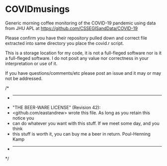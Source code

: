 # COVIDmusings
Generic morning coffee monitoring of the COVID-19 pandemic using data from JHU APL at https://github.com/CSSEGISandData/COVID-19

Please confirm you have their repository pulled down and correct file extracted into same directory you place the covid.r script.

This is a storage location for my code, it is not a full-fleged software nor is it a full-fleged software.  I do not posit any value nor correctness in your interpretation or use of it.

If you have questions/comments/etc please post an issue and it may or may not be addressed.


/*
 * ----------------------------------------------------------------------------
 * "THE BEER-WARE LICENSE" (Revision 42):
 * <github.com/eastandrew> wrote this file.  As long as you retain this notice you
 * can do whatever you want with this stuff. If we meet some day, and you think
 * this stuff is worth it, you can buy me a beer in return.   Poul-Henning Kamp
 * ----------------------------------------------------------------------------
 */

